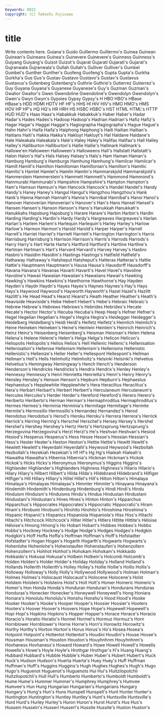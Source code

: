 ```yaml
---
Keywords: 8922 
Copyright: (C) Takeshi Fujisawa
---
```


# title

Write contents here.
Guiana's Guido Guillermo Guillermo's Guinea
Guinean Guinean's Guineans Guinea's Guinevere Guinevere's Guinness Guinness's Guiyang Guiyang's
Guizot Guizot's Gujarat Gujarati Gujarati's Gujarat's Gujranwala Gujranwala's Gullah Gullah's
Gulliver Gulliver's Gumbel Gumbel's Gunther Gunther's Guofeng Guofeng's Gupta Gupta's
Gurkha Gurkha's Gus Gus's Gustav Gustavo Gustavo's Gustav's Gustavus Gustavus's
Gutenberg Gutenberg's Guthrie Guthrie's Gutierrez Gutierrez's Guy Guyana Guyana's Guyanese
Guyanese's Guy's Guzman Guzman's Gwalior Gwalior's Gwen Gwendoline Gwendoline's Gwendolyn
Gwendolyn's Gwen's Gwyn Gwyn's Gypsies Gypsy Gypsy's H HBO HBO's
HBase HBase's HDD HDMI HDTV HF HF's HHS HI HIV
HIV's HMO HMO's HMS HOV HP HP's HQ HQ's HR
HRH HS HSBC HSBC's HST HTML HTML's HTTP HUD HUD's
Haas Haas's Habakkuk Habakkuk's Haber Haber's Hadar Hadar's Hades Hades's
Hadoop Hadoop's Hadrian Hadrian's Hafiz Hafiz's Hagar Hagar's Haggai Haggai's
Hagiographa Hagiographa's Hague Hague's Hahn Hahn's Haifa Haifa's Haiphong Haiphong's
Haiti Haitian Haitian's Haitians Haiti's Hakka Hakka's Hakluyt Hakluyt's Hal
Haldane Haldane's Hale Haleakala Haleakala's Hale's Haley Haley's Halifax Halifax's
Hall Halley Halley's Halliburton Halliburton's Hallie Hallie's Hallmark Hallmark's Hallowe'en
Halloween Halloween's Halloweens Hall's Hallstatt Hallstatt's Halon Halon's Hal's Hals
Halsey Halsey's Hals's Ham Haman Haman's Hamburg Hamburg's Hamburgs Hamhung
Hamhung's Hamilcar Hamilcar's Hamill Hamill's Hamilton Hamiltonian Hamiltonian's Hamilton's Hamitic
Hamitic's Hamlet Hamlet's Hamlin Hamlin's Hammarskjold Hammarskjold's Hammerstein Hammerstein's Hammett
Hammett's Hammond Hammond's Hammurabi Hammurabi's Hampshire Hampshire's Hampton Hampton's Ham's
Hamsun Hamsun's Han Hancock Hancock's Handel Handel's Handy Handy's Haney
Haney's Hangul Hangul's Hangzhou Hangzhou's Hank Hank's Hanna Hannah Hannah's
Hanna's Hannibal Hannibal's Hanoi Hanoi's Hanover Hanoverian Hanoverian's Hanover's Han's
Hans Hansel Hansel's Hansen Hansen's Hanson Hanson's Hans's Hanukkah Hanukkah's
Hanukkahs Hapsburg Hapsburg's Harare Harare's Harbin Harbin's Hardin Harding Harding's
Hardin's Hardy Hardy's Hargreaves Hargreaves's Harlan Harlan's Harlem Harlem's Harlequin
Harlequin's Harley Harley's Harlow Harlow's Harmon Harmon's Harold Harold's Harper
Harper's Harrell Harrell's Harriet Harriet's Harriett Harriett's Harrington Harrington's Harris
Harrisburg Harrisburg's Harrison Harrison's Harris's Harrods Harrods's Harry Harry's Hart
Harte Harte's Hartford Hartford's Hartline Hartline's Hartman Hartman's Hart's Harvard
Harvard's Harvey Harvey's Hasbro Hasbro's Hasidim Hasidim's Hastings Hastings's Hatfield
Hatfield's Hathaway Hathaway's Hatsheput Hatsheput's Hatteras Hatteras's Hattie Hattie's Hauptmann
Hauptmann's Hausa Hausa's Hausdorff Hausdorff's Havana Havana's Havanas Havarti Havarti's
Havel Havel's Havoline Havoline's Hawaii Hawaiian Hawaiian's Hawaiians Hawaii's Hawking
Hawking's Hawkins Hawkins's Hawthorne Hawthorne's Hay Hayden Hayden's Haydn Haydn's
Hayes Hayes's Haynes Haynes's Hay's Hays Hays's Haywood Haywood's Hayworth
Hayworth's Hazel Hazel's Hazlitt Hazlitt's He Head Head's Hearst Hearst's
Heath Heather Heather's Heath's Heaviside Heaviside's Hebe Hebert Hebert's Hebe's
Hebraic Hebraic's Hebrew Hebrew's Hebrews Hebrews's Hebrides Hebrides's Hecate Hecate's
Hector Hector's Hecuba Hecuba's Heep Heep's Hefner Hefner's Hegel Hegelian
Hegelian's Hegel's Hegira Hegira's Heidegger Heidegger's Heidelberg Heidelberg's Heidi Heidi's
Heifetz Heifetz's Heimlich Heimlich's Heine Heineken Heineken's Heine's Heinlein Heinlein's
Heinrich Heinrich's Heinz Heinz's Heisenberg Heisenberg's Heisman Heisman's Helen Helena
Helena's Helene Helene's Helen's Helga Helga's Helicon Helicon's Heliopolis Heliopolis's
Helios Helios's Hell Hellenic Hellenic's Hellenisation Hellenisation's Hellenise Hellenism Hellenism's
Hellenisms Hellenistic Hellenistic's Hellenize's Heller Heller's Hellespont Hellespont's Hellman Hellman's
Hell's Hells Helmholtz Helmholtz's Helsinki Helsinki's Helvetius Helvetius's Hemingway Hemingway's
Hench Hench's Henderson Henderson's Hendricks Hendricks's Hendrix Hendrix's Henley Henley's
Hennessy Hennessy's Henri Henrietta Henrietta's Henri's Henry Henry's Hensley Hensley's
Henson Henson's Hepburn Hepburn's Hephaestus Hephaestus's Hepplewhite Hepplewhite's Hera Heraclitus
Heraclitus's Hera's Herbart Herbart's Herbert Herbert's Herculaneum Herculaneum's Hercules Hercules's
Herder Herder's Hereford Hereford's Herero Herero's Heriberto Heriberto's Herman Herman's
Hermaphroditus Hermaphroditus's Hermes Hermes's Herminia Herminia's Hermitage Hermitage's Hermite Hermite's
Hermosillo Hermosillo's Hernandez Hernandez's Herod Herodotus Herodotus's Herod's Heroku Heroku's
Herrera Herrera's Herrick Herrick's Herring Herring's Herschel Herschel's Hersey Hersey's
Hershel Hershel's Hershey Hershey's Hertz Hertz's Hertzsprung Hertzsprung's Herzegovina Herzegovina's
Herzl Herzl's He's Heshvan Heshvan's Hesiod Hesiod's Hesperus Hesperus's Hess
Hesse Hesse's Hessian Hessian's Hess's Hester Hester's Heston Heston's Hettie
Hettie's Hewitt Hewitt's Hewlett Hewlett's Heyerdahl Heyerdahl's Heywood Heywood's Hezbollah
Hezbollah's Hezekiah Hezekiah's Hf Hf's Hg Hg's Hialeah Hialeah's Hiawatha
Hiawatha's Hibernia Hibernia's Hickman Hickman's Hickok Hickok's Hicks Hicks's Hieronymus
Hieronymus's Higgins Higgins's Highlander Highlander's Highlanders Highness Highness's Hilario Hilario's
Hilary Hilary's Hilbert Hilbert's Hilda Hilda's Hildebrand Hildebrand's Hilfiger Hilfiger's
Hill Hillary Hillary's Hillel Hillel's Hill's Hilton Hilton's Himalaya Himalaya's
Himalayas Himalayas's Himmler Himmler's Hinayana Hinayana's Hindemith Hindemith's Hindenburg Hindenburg's
Hindi Hindi's Hindu Hinduism Hinduism's Hinduisms Hindu's Hindus Hindustan Hindustani
Hindustani's Hindustan's Hines Hines's Hinton Hinton's Hipparchus Hipparchus's Hippocrates Hippocrates's
Hippocratic Hippocratic's Hiram Hiram's Hirobumi Hirobumi's Hirohito Hirohito's Hiroshima Hiroshima's
Hispanic Hispanic's Hispanics Hispaniola Hispaniola's Hiss Hiss's Hitachi Hitachi's Hitchcock
Hitchcock's Hitler Hitler's Hitlers Hittite Hittite's Héloise Héloise's Hmong Hmong's
Ho Hobart Hobart's Hobbes Hobbes's Hobbs Hobbs's Hockney Hockney's Hodge
Hodge's Hodges Hodges's Hodgkin Hodgkin's Hoff Hoffa Hoffa's Hoffman Hoffman's
Hoff's Hofstadter Hofstadter's Hogan Hogan's Hogarth Hogarth's Hogwarts Hogwarts's Hohenlohe
Hohenlohe's Hohenstaufen Hohenstaufen's Hohenzollern Hohenzollern's Hohhot Hohhot's Hohokam Hohokam's Hokkaido
Hokkaido's Hokusai Hokusai's Holbein Holbein's Holcomb Holcomb's Holden Holden's Holder
Holder's Holiday Holiday's Holland Holland's Hollands Hollerith Hollerith's Holley Holley's
Hollie Hollie's Hollis Hollis's Holloway Holloway's Holly Holly's Hollywood Hollywood's
Holman Holman's Holmes Holmes's Holocaust Holocaust's Holocene Holocene's Holst Holstein
Holstein's Holsteins Holst's Holt Holt's Homer Homeric Homeric's Homer's Hon
Honda Honda's Honduran Honduran's Hondurans Honduras Honduras's Honecker Honecker's Honeywell
Honeywell's Hong Honiara Honiara's Honolulu Honolulu's Honshu Honshu's Hood Hood's
Hooke Hooker Hooker's Hooke's Hooper Hooper's Hoosier Hoosier's Hooters Hooters's
Hoover Hoover's Hoovers Hope Hope's Hopewell Hopewell's Hopi Hopi's Hopkins
Hopkins's Hopper Hopper's Horace Horace's Horacio Horacio's Horatio Horatio's Hormel
Hormel's Hormuz Hormuz's Horn Hornblower Hornblower's Horne Horne's Horn's Horowitz
Horowitz's Horthy Horthy's Horton Horton's Horus Horus's Ho's Hosea Hosea's
Hotpoint Hotpoint's Hottentot Hottentot's Houdini Houdini's House House's Housman Housman's
Houston Houston's Houyhnhnm Houyhnhnm's Hovhaness Hovhaness's Howard Howard's Howe Howell
Howell's Howells Howells's Howe's Hoyle Hoyle's Hrothgar Hrothgar's H's Huang
Huang's Hubbard Hubbard's Hubble Hubble's Huber Huber's Hubert Hubert's Huck
Huck's Hudson Hudson's Huerta Huerta's Huey Huey's Huff Huffman Huffman's
Huff's Huggins Huggins's Hugh Hughes Hughes's Hugh's Hugo Hugo's Huguenot
Huguenot's Huguenots Hui Hui's Huitzilopotchli Huitzilopotchli's Hull Hull's Humberto Humberto's
Humboldt Humboldt's Hume Hume's Hummer Hummer's Humphrey Humphrey's Humvee Humvee's
Hun Hung Hungarian Hungarian's Hungarians Hungary Hungary's Hung's Hun's Huns
Hunspell Hunspell's Hunt Hunter Hunter's Huntington Huntington's Huntley Huntley's Hunt's
Huntsville Huntsville's Hurd Hurd's Hurley Hurley's Huron Huron's Hurst Hurst's
Hus Hus's Hussein Hussein's Husserl Husserl's Hussite Hussite's Huston Huston's
